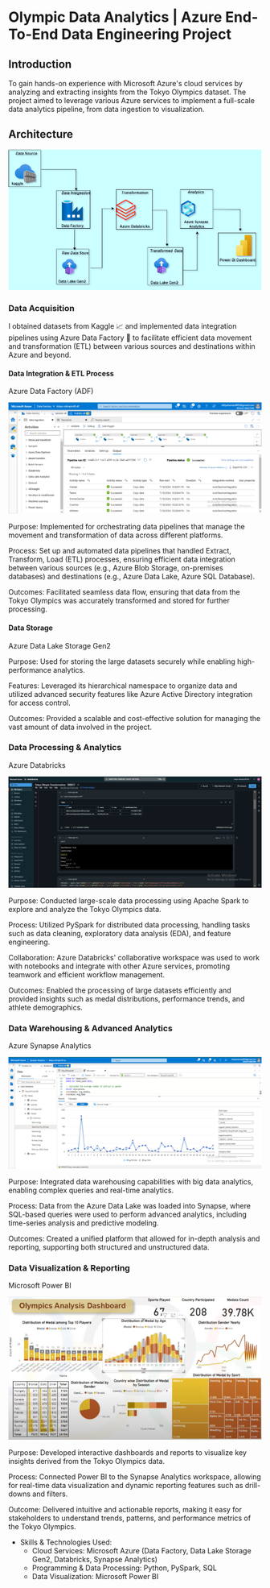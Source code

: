 # Olympic Data Analytics | Azure End-To-End Data Engineering Project

## Introduction

To gain hands-on experience with Microsoft Azure's cloud services by analyzing and extracting insights from the Tokyo Olympics dataset. The project aimed to leverage various Azure services to implement a full-scale data analytics pipeline, from data ingestion to visualization.

## Architecture

![](images/ArchitectureOf_DataAnalysis_WorkFlow.drawio.png)

### Data Acquisition

I obtained datasets from Kaggle 📈 and implemented data integration pipelines using Azure Data Factory 🔄 to facilitate efficient data movement and transformation (ETL) between various sources and destinations within Azure and beyond.

#### Data Integration & ETL Process

Azure Data Factory (ADF)

![](images/DataIngestion_PipelineWith_DataFactory.png)

Purpose: Implemented for orchestrating data pipelines that manage the movement and transformation of data across different platforms.

Process: Set up and automated data pipelines that handled Extract, Transform, Load (ETL) processes, ensuring efficient data integration
between various sources (e.g., Azure Blob Storage, on-premises databases) and destinations (e.g., Azure Data Lake, Azure SQL Database).

Outcomes: Facilitated seamless data flow, ensuring that data from the Tokyo Olympics was accurately transformed and stored for further processing.

#### Data Storage

Azure Data Lake Storage Gen2

Purpose: Used for storing the large datasets securely while enabling high-performance analytics.

Features: Leveraged its hierarchical namespace to organize data and utilized advanced security features like Azure Active Directory integration for access control.

Outcomes: Provided a scalable and cost-effective solution for managing the vast amount of data involved in the project.

### Data Processing & Analytics

Azure Databricks

![](images/DataTransformationWith_ApacheSpark.png)

Purpose: Conducted large-scale data processing using Apache Spark to explore and analyze the Tokyo Olympics data.

Process: Utilized PySpark for distributed data processing, handling tasks such as data cleaning, exploratory data analysis (EDA), and feature engineering.

Collaboration: Azure Databricks' collaborative workspace was used to work with notebooks and integrate with other Azure services, promoting teamwork and efficient workflow management.

Outcomes: Enabled the processing of large datasets efficiently and provided insights such as medal distributions, performance trends, and athlete demographics.

### Data Warehousing & Advanced Analytics

Azure Synapse Analytics

![](images/SynapsAnalyticsWith_SQL.png)

Purpose: Integrated data warehousing capabilities with big data analytics, enabling complex queries and real-time analytics.

Process: Data from the Azure Data Lake was loaded into Synapse, where SQL-based queries were used to perform advanced analytics, including time-series analysis and predictive modeling.

Outcomes: Created a unified platform that allowed for in-depth analysis and reporting, supporting both structured and unstructured data.

### Data Visualization & Reporting

Microsoft Power BI

![](images/PowerBI_DashBoard_Visualization.png)

Purpose: Developed interactive dashboards and reports to visualize key insights derived from the Tokyo Olympics data.

Process: Connected Power BI to the Synapse Analytics workspace, allowing for real-time data visualization and dynamic reporting features such as drill-downs and filters.

Outcome: Delivered intuitive and actionable reports, making it easy for stakeholders to understand trends, patterns, and performance metrics of the Tokyo Olympics.



* Skills & Technologies Used:
    * Cloud Services: Microsoft Azure (Data Factory, Data Lake Storage Gen2, Databricks, Synapse Analytics)
    * Programming & Data Processing: Python, PySpark, SQL
    * Data Visualization: Microsoft Power BI






